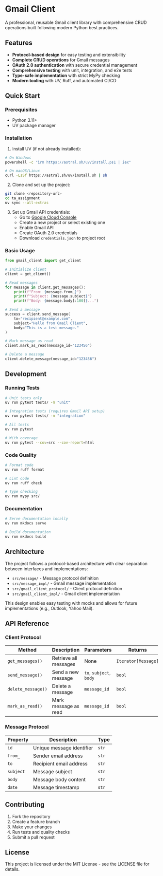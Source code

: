 # Gmail Client

A professional, reusable Gmail client library with comprehensive CRUD operations built following modern Python best practices.

## Features

- **Protocol-based design** for easy testing and extensibility
- **Complete CRUD operations** for Gmail messages
- **OAuth 2.0 authentication** with secure credential management
- **Comprehensive testing** with unit, integration, and e2e tests
- **Type-safe implementation** with strict MyPy checking
- **Modern tooling** with UV, Ruff, and automated CI/CD

## Quick Start

### Prerequisites

- Python 3.11+
- UV package manager

### Installation

1. Install UV (if not already installed):
```bash
# On Windows
powershell -c "irm https://astral.sh/uv/install.ps1 | iex"

# On macOS/Linux
curl -LsSf https://astral.sh/uv/install.sh | sh
```

2. Clone and set up the project:
```bash
git clone <repository-url>
cd ta_assignment
uv sync --all-extras
```

3. Set up Gmail API credentials:
   - Go to [Google Cloud Console](https://console.cloud.google.com/)
   - Create a new project or select existing one
   - Enable Gmail API
   - Create OAuth 2.0 credentials
   - Download `credentials.json` to project root

### Basic Usage

```python
from gmail_client import get_client

# Initialize client
client = get_client()

# Read messages
for message in client.get_messages():
    print(f"From: {message.from_}")
    print(f"Subject: {message.subject}")
    print(f"Body: {message.body[:100]}...")

# Send a message
success = client.send_message(
    to="recipient@example.com",
    subject="Hello from Gmail Client",
    body="This is a test message."
)

# Mark message as read
client.mark_as_read(message_id="123456")

# Delete a message
client.delete_message(message_id="123456")
```

## Development

### Running Tests

```bash
# Unit tests only
uv run pytest tests/ -m "unit"

# Integration tests (requires Gmail API setup)
uv run pytest tests/ -m "integration"

# All tests
uv run pytest

# With coverage
uv run pytest --cov=src --cov-report=html
```

### Code Quality

```bash
# Format code
uv run ruff format

# Lint code
uv run ruff check

# Type checking
uv run mypy src/
```

### Documentation

```bash
# Serve documentation locally
uv run mkdocs serve

# Build documentation
uv run mkdocs build
```

## Architecture

The project follows a protocol-based architecture with clear separation between interfaces and implementations:

- `src/message/` - Message protocol definition
- `src/message_impl/` - Gmail message implementation
- `src/gmail_client_protocol/` - Client protocol definition  
- `src/gmail_client_impl/` - Gmail client implementation

This design enables easy testing with mocks and allows for future implementations (e.g., Outlook, Yahoo Mail).

## API Reference

### Client Protocol

| Method | Description | Parameters | Returns |
|--------|-------------|------------|---------|
| `get_messages()` | Retrieve all messages | None | `Iterator[Message]` |
| `send_message()` | Send a new message | `to`, `subject`, `body` | `bool` |
| `delete_message()` | Delete a message | `message_id` | `bool` |
| `mark_as_read()` | Mark message as read | `message_id` | `bool` |

### Message Protocol

| Property | Description | Type |
|----------|-------------|------|
| `id` | Unique message identifier | `str` |
| `from_` | Sender email address | `str` |
| `to` | Recipient email address | `str` |
| `subject` | Message subject | `str` |
| `body` | Message body content | `str` |
| `date` | Message timestamp | `str` |

## Contributing

1. Fork the repository
2. Create a feature branch
3. Make your changes
4. Run tests and quality checks
5. Submit a pull request

## License

This project is licensed under the MIT License - see the LICENSE file for details.